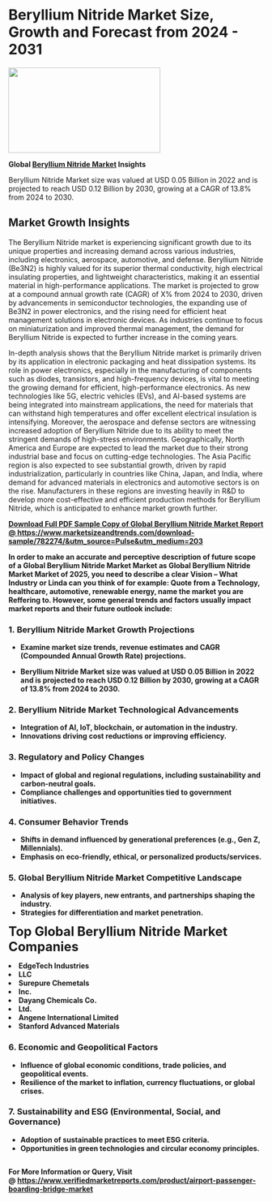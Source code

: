 <H1>Beryllium Nitride Market Size, Growth and Forecast from 2024 - 2031</H1><img class="aligncenter size-medium wp-image-584254" src="https://thirdeyenews.in/wp-content/uploads/2024/09/Global-Market-Research-300x168.jpeg" alt="" width="300" height="168" /><p><strong>Global&nbsp;<a href="https://www.marketsizeandtrends.com/download-sample/782274/&amp;utm_source=Pulse&amp;utm_medium=203">Beryllium Nitride Market</a> Insights</strong></p><p>Beryllium Nitride Market size was valued at USD 0.05 Billion in 2022 and is projected to reach USD 0.12 Billion by 2030, growing at a CAGR of 13.8% from 2024 to 2030.</p><p><h2>Market Growth Insights</h2> <p>The Beryllium Nitride market is experiencing significant growth due to its unique properties and increasing demand across various industries, including electronics, aerospace, automotive, and defense. Beryllium Nitride (Be3N2) is highly valued for its superior thermal conductivity, high electrical insulating properties, and lightweight characteristics, making it an essential material in high-performance applications. The market is projected to grow at a compound annual growth rate (CAGR) of X% from 2024 to 2030, driven by advancements in semiconductor technologies, the expanding use of Be3N2 in power electronics, and the rising need for efficient heat management solutions in electronic devices. As industries continue to focus on miniaturization and improved thermal management, the demand for Beryllium Nitride is expected to further increase in the coming years.</p> <p><strong><a href="sample-download-link"></a></strong></p> <p>In-depth analysis shows that the Beryllium Nitride market is primarily driven by its application in electronic packaging and heat dissipation systems. Its role in power electronics, especially in the manufacturing of components such as diodes, transistors, and high-frequency devices, is vital to meeting the growing demand for efficient, high-performance electronics. As new technologies like 5G, electric vehicles (EVs), and AI-based systems are being integrated into mainstream applications, the need for materials that can withstand high temperatures and offer excellent electrical insulation is intensifying. Moreover, the aerospace and defense sectors are witnessing increased adoption of Beryllium Nitride due to its ability to meet the stringent demands of high-stress environments. Geographically, North America and Europe are expected to lead the market due to their strong industrial base and focus on cutting-edge technologies. The Asia Pacific region is also expected to see substantial growth, driven by rapid industrialization, particularly in countries like China, Japan, and India, where demand for advanced materials in electronics and automotive sectors is on the rise. Manufacturers in these regions are investing heavily in R&D to develop more cost-effective and efficient production methods for Beryllium Nitride, which is anticipated to enhance market growth further.</p> <p><strong><a href="more-details-link"></p><p><span class=""><strong>Download Full PDF Sample Copy of Global Beryllium Nitride Market Report</strong> @ <a href="https://www.marketsizeandtrends.com/download-sample/782274/&amp;utm_source=Pulse&amp;utm_medium=203" target="_blank">https://www.marketsizeandtrends.com/download-sample/782274/&amp;utm_source=Pulse&amp;utm_medium=203</a></span></p><p>In order to make an accurate and perceptive description of future scope of a Global&nbsp;Beryllium Nitride Market Market as Global&nbsp;Beryllium Nitride Market Market of 2025, you need to describe a clear Vision &ndash; What Industry or Linda can you think of for example: Quote from a Technology, healthcare, automotive, renewable energy, name the market you are Reffering to. However, some general trends and factors usually impact market reports and their future outlook include:</p><h3>1.&nbsp;<strong>Beryllium Nitride Market Growth Projections</strong></h3><ul><li>Examine market size trends, revenue estimates and CAGR (Compounded Annual Growth Rate) projections.</li><li><p>Beryllium Nitride Market size was valued at USD 0.05 Billion in 2022 and is projected to reach USD 0.12 Billion by 2030, growing at a CAGR of 13.8% from 2024 to 2030.</p></li></ul><h3>2.&nbsp;<strong>Beryllium Nitride Market Technological Advancements</strong></h3><ul><li>Integration of AI, IoT, blockchain, or automation in the industry.</li><li>Innovations driving cost reductions or improving efficiency.</li></ul><h3>3.&nbsp;<strong>Regulatory and Policy Changes</strong></h3><ul><li>Impact of global and regional regulations, including sustainability and carbon-neutral goals.</li><li>Compliance challenges and opportunities tied to government initiatives.</li></ul><h3>4.&nbsp;<strong>Consumer Behavior Trends</strong></h3><ul><li>Shifts in demand influenced by generational preferences (e.g., Gen Z, Millennials).</li><li>Emphasis on eco-friendly, ethical, or personalized products/services.</li></ul><h3>5.&nbsp;<strong>Global Beryllium Nitride Market Competitive Landscape</strong></h3><ul><li>Analysis of key players, new entrants, and partnerships shaping the industry.</li><li>Strategies for differentiation and market penetration.</li></ul><p data-pm-slice="1 1 []"><span style="color: inherit; font-family: inherit; font-size: 25px;">Top Global Beryllium Nitride Market Companies</span></p><div class="" data-test-id=""><p><li>EdgeTech Industries</li><li>LLC</li><li> Surepure Chemetals</li><li>Inc.</li><li> Dayang Chemicals Co.</li><li>Ltd.</li><li> Angene International Limited</li><li> Stanford Advanced Materials</li></p></div><h3>6.&nbsp;<strong>Economic and Geopolitical Factors</strong></h3><ul><li>Influence of global economic conditions, trade policies, and geopolitical events.</li><li>Resilience of the market to inflation, currency fluctuations, or global crises.</li></ul><h3>7.&nbsp;<strong>Sustainability and ESG (Environmental, Social, and Governance)</strong></h3><ul><li>Adoption of sustainable practices to meet ESG criteria.</li><li>Opportunities in green technologies and circular economy principles.</li></ul><h2><strong style="font-size: 14px;">For More Information or Query, Visit @&nbsp;</strong><a style="background-color: #ffffff; font-size: 14px;" href="https://www.marketsizeandtrends.com/report/beryllium-nitride-market/" target="_blank">https://www.verifiedmarketreports.com/product/airport-passenger-boarding-bridge-market</a></h2>
